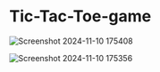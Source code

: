 # Tic-Tac-Toe-game

![Screenshot 2024-11-10 175408](https://github.com/user-attachments/assets/8fb5895f-67b5-45a7-80f6-f7af64ab51da)

![Screenshot 2024-11-10 175356](https://github.com/user-attachments/assets/dc050e41-7534-4ee0-94aa-677cc97a964d)
